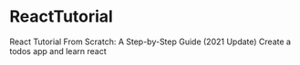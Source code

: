 # ReactTutorial
React Tutorial From Scratch: A Step-by-Step Guide (2021 Update)
Create a todos app and learn react
